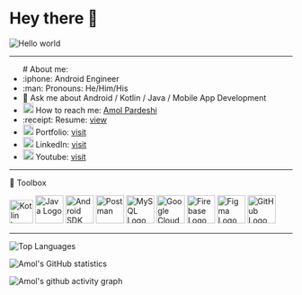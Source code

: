 # Hey there :wave:




<img src="https://raw.githubusercontent.com/sagar-viradiya/sagar-viradiya/master/resources/banner.png" alt="Hello world">

---
<ul>
# About me:


 
<!-- My programming journey started in the year 2020. Inspite of having a background in mechanical engineering my curiosity towards Android development began after discovering the functioning of applications.   ...


I am an enthusiastic individual who is highly skilled in Android Development and Data Structure and Algorithms. I also possess good knowledge of programming languages such as Java and Kotlin. I have a good understanding of the GitHub version tool and design architectures like Model View Controller(MVC), Model-View-View-Model(MVVM). I can adapt and learn new things quickly while also paying attention to small details.
My experience as a production engineer which helped enhance various skills such as organizing, team building, leadership, etc. I contributed to the installation of an automobile plant.

I want to contribute to the tech industry by using my problem-solving and technical skills. I wish to increase my knowledge and build applications that will contribute to both society and help in the growth of the organization.

My interests include traveling, reading self-help books. I also enjoy building a network with people who are growth-oriented. I have also recently discovered blogging and graphic designing. -->
 
 
 
<li>:iphone:  Android Engineer </li>
 <li>:man: Pronouns: He/Him/His</li>
 
  <li> 💬 Ask me about Android / Kotlin / Java / Mobile App Development </li>

<li><img src="https://cdn.worldvectorlogo.com/logos/official-gmail-icon-2020-.svg" alt="Gmail" width="19" height="19"/>   How to reach me:
  <a href="mailto:pardeshiamol772@gmail.com">  Amol Pardeshi  </a></li>
  
 <li>:receipt: Resume: <a href="https://drive.google.com/drive/folders/1sNVmGw7ymb1lVb2HrtwRHYaQv0Gk-_hU?usp=sharing">view</a></li>
  
  <li><img src="https://www.vhv.rs/dpng/d/414-4143328_internet-images-png-png-collections-at-sccpre-internet.png" alt="Portfolio" width="19" height="19"/> Portfolio: <a href="https://amolpardeshi99.github.io/">visit</a></li>
 
  <li><img src="https://cdn.worldvectorlogo.com/logos/linkedin-icon-2.svg" alt="Linkedin" width="19" height="19"/> LinkedIn: <a href="https://www.linkedin.com/in/amolpardeshi/">visit</a></li>

   <li><img src="https://cdn.worldvectorlogo.com/logos/youtube-icon-5.svg" alt="Linkedin" width="19" height="19"/> Youtube: <a href="https://www.youtube.com/@ThinkArc">visit</a></li>
 
 
 
</ul>


---
🧰 Toolbox

<img src="https://cdn.worldvectorlogo.com/logos/kotlin-1.svg" alt="Kotlin logo" width="42" height="42"/>  <img src="https://cdn4.iconfinder.com/data/icons/logos-and-brands/512/181_Java_logo_logos-512.png" alt="Java Logo" width="50" height="50"/>   <img src="https://cdn1.iconfinder.com/data/icons/logotypes/32/android-512.png" alt="Android SDK" width="50" height="50"/> <img src="https://cdn.worldvectorlogo.com/logos/postman.svg" alt="Postman" width="50" height="50"/> <img src="https://cdn.worldvectorlogo.com/logos/mysql-6.svg" alt="MySQL Logo" width="50" height="50"/>  <img src="https://www.vectorlogo.zone/logos/google_cloud/google_cloud-icon.svg" alt="Google Cloud" width="50" height="50"/>    <img src="https://cdn.worldvectorlogo.com/logos/firebase-1.svg" alt="Firebase Logo" width="50" height="50"/>   <img src="https://cdn.worldvectorlogo.com/logos/figma-1.svg" alt="Figma Logo" width="50" height="50"/> <img src="https://cdn.worldvectorlogo.com/logos/git-icon.svg" alt="GitHub Logo" width="50" height="50"/>    

---

![Top Languages](https://github-readme-stats.vercel.app/api/top-langs/?username=AmolPardeshi99&theme=chartreuse-dark)

![Amol's GitHub statistics](https://github-readme-stats.vercel.app/api?username=AmolPardeshi99&show_icons=true&theme=chartreuse-dark)


![Amol's github activity graph](https://activity-graph.herokuapp.com/graph?username=AmolPardeshi99&theme=dracula)
